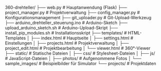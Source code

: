 360-drehteller/
├── web.py                      # Hauptanwendung (Flask)
├── project_manager.py          # Projektverwaltung
├── config_manager.py           # Konfigurationsmanagement
├── git_uploader.py             # Git-Upload-Werkzeug
├── arduino_drehteller_steuerung.ino  # Arduino-Sketch
├── upload_arduino_sketch.sh    # Arduino-Upload-Skript
├── install_pip_modules.sh      # Installationsskript
├── templates/                  # HTML-Templates
│   ├── index.html              # Hauptseite
│   ├── settings.html           # Einstellungen
│   ├── projects.html           # Projektverwaltung
│   ├── project_edit.html       # Projektbearbeitung
│   └── viewer.html             # 360°-Viewer
├── static/                     # Statische Dateien
│   ├── css/                    # Stylesheet-Dateien
│   ├── js/                     # JavaScript-Dateien
│   ├── photos/                 # Aufgenommene Fotos
│   └── sample_images/          # Beispielbilder für Simulator
└── projects/                   # Projektdaten